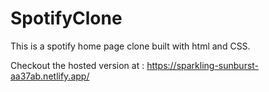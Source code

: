 # SpotifyClone
This is a spotify home page clone built with html and CSS.

Checkout the hosted version at : https://sparkling-sunburst-aa37ab.netlify.app/
